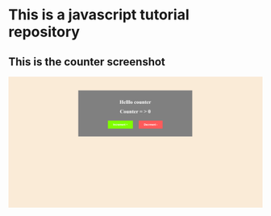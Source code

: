 # This is a javascript tutorial repository

## This is the counter screenshot
<img src="./counter/counter.png" alt="Counter Screenshot">